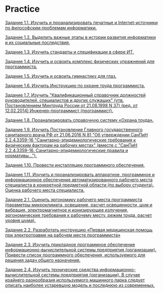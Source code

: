 # Practice

[Задание 1.1. Изучить и проанализировать печатные и Internet-источники по философским проблемам информатики.](https://github.com/KsushaSeliv/Practice/blob/master/1.1.md)

[Задание 1.2. Выделить важные этапы в истории развития информатики и их социальные последствия.](https://github.com/KsushaSeliv/Practice/blob/master/1.2.md) 

[Задание 1.3. Изучить стандарты и спецификации в сфере ИТ.](https://github.com/KsushaSeliv/Practice/blob/master/1.3.md)

[Задание 1.4. Изучить и освоить комплекс физических упражнений для программиста.](https://github.com/KsushaSeliv/Practice/tree/master/1.4)

[Задание 1.5. Изучить и освоить гимнастику для глаз.](https://github.com/KsushaSeliv/Practice/tree/master/1.5)

[Задание 1.6. Изучить Инструкцию по охране труда программиста.](https://github.com/KsushaSeliv/Practice/blob/master/1.6.md)

[Задание 1.7. Изучить "Квалификационный справочник должностей руководителей, специалистов и других служащих" 
(утв. Постановлением Минтруда России от 21.08.1998 N 37) (ред. от 12.02.2014)
Инженер-программист (программист).](https://github.com/KsushaSeliv/Practice/blob/master/1.7.md)

[Задание 1.8. Проанализировать справочную систему «Охрана труда».](https://github.com/KsushaSeliv/Practice/tree/master/1.8)

[Задание 1.9. Изучить Постановление Главного государственного санитарного врача РФ от 21.06.2016 N 81 "Об утверждении СанПиН 2.2.4.3359-16 "Санитарно-эпидемиологические требования к физическим факторам на рабочих местах" (вместе с "СанПиН 2.2.4.3359-16. Санитарно-эпидемиологические правила и нормативы...").](https://github.com/KsushaSeliv/Practice/tree/master/1.9)

[Задание 1.10. Провести инсталляцию программного обеспечения.](https://github.com/KsushaSeliv/Practice/tree/master/1.10)

[Задание 1.11. Изучить и проанализировать аппаратное, программное и информационное обеспечение автоматизированного рабочего места специалиста в конкретной предметной области (по выбору студента). Оценка рабочего места специалиста.](https://github.com/KsushaSeliv/Practice/blob/master/1.11.md)

[Задание 2.1. Оценить эргономику рабочего места программиста (параметры микроклимата, освещение, расчет освещенности, шум и вибрация, электромагнитное и ионизирующее излучения, эргономические требования к рабочему месту, режим труда, расчет уровня шума).](https://github.com/KsushaSeliv/Practice/tree/master/2.1)

[Задание 2.2. Разработать инструкцию «Первая медицинская помощь при электротравме на рабочем месте программиста»](https://github.com/KsushaSeliv/Practice/blob/master/2.2.md)

[Задание 2.3. Изучить прикладное программное обеспечение информационно-вычислительной системы предприятия (организации).
Привести список программного обеспечения, используемого для решения задач общего назначения.](https://github.com/KsushaSeliv/Practice/tree/master/2.3)

[Задание 2.4. Изучить технические средства информационно-вычислительной системы предприятия (организации). 
В случае крайнего разнообразия используемого машинного парка следует описать наиболее устаревшую модель и последнюю из современных.](https://github.com/KsushaSeliv/Practice/tree/master/2.4)


